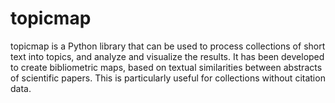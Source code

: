 topicmap
========

topicmap is a Python library that can be used to process collections of short text into topics, and analyze and visualize the results. It has been developed to create bibliometric maps, based on textual similarities between abstracts of scientific papers. This is particularly useful for collections without citation data.